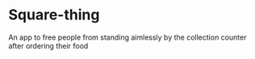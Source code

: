 # Square-thing
An app to free people from standing aimlessly by the collection counter after ordering their food
